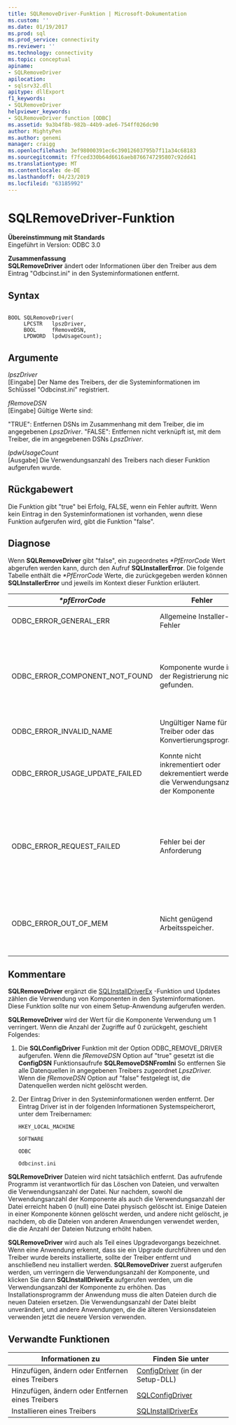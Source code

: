 ```yaml
---
title: SQLRemoveDriver-Funktion | Microsoft-Dokumentation
ms.custom: ''
ms.date: 01/19/2017
ms.prod: sql
ms.prod_service: connectivity
ms.reviewer: ''
ms.technology: connectivity
ms.topic: conceptual
apiname:
- SQLRemoveDriver
apilocation:
- sqlsrv32.dll
apitype: dllExport
f1_keywords:
- SQLRemoveDriver
helpviewer_keywords:
- SQLRemoveDriver function [ODBC]
ms.assetid: 9a3b4f8b-982b-44b9-ade6-754ff026dc90
author: MightyPen
ms.author: genemi
manager: craigg
ms.openlocfilehash: 3ef98000391ec6c39012603795b7f11a34c68183
ms.sourcegitcommit: f7fced330b64d6616aeb8766747295807c92dd41
ms.translationtype: MT
ms.contentlocale: de-DE
ms.lasthandoff: 04/23/2019
ms.locfileid: "63185992"
---
```

# <a name="sqlremovedriver-function"></a>SQLRemoveDriver-Funktion
**Übereinstimmung mit Standards**  
 Eingeführt in Version: ODBC 3.0  
  
 **Zusammenfassung**  
 **SQLRemoveDriver** ändert oder Informationen über den Treiber aus dem Eintrag "Odbcinst.ini" in den Systeminformationen entfernt.  
  
## <a name="syntax"></a>Syntax  
  
```  
  
BOOL SQLRemoveDriver(  
     LPCSTR   lpszDriver,  
     BOOL     fRemoveDSN,  
     LPDWORD  lpdwUsageCount);  
```  
  
## <a name="arguments"></a>Argumente  
 *lpszDriver*  
 [Eingabe] Der Name des Treibers, der die Systeminformationen im Schlüssel "Odbcinst.ini" registriert.  
  
 *fRemoveDSN*  
 [Eingabe] Gültige Werte sind:  
  
 "TRUE": Entfernen DSNs im Zusammenhang mit dem Treiber, die im angegebenen *LpszDriver*. "FALSE": Entfernen nicht verknüpft ist, mit dem Treiber, die im angegebenen DSNs *LpszDriver*.  
  
 *lpdwUsageCount*  
 [Ausgabe] Die Verwendungsanzahl des Treibers nach dieser Funktion aufgerufen wurde.  
  
## <a name="returns"></a>Rückgabewert  
 Die Funktion gibt "true" bei Erfolg, FALSE, wenn ein Fehler auftritt. Wenn kein Eintrag in den Systeminformationen ist vorhanden, wenn diese Funktion aufgerufen wird, gibt die Funktion "false".  
  
## <a name="diagnostics"></a>Diagnose  
 Wenn **SQLRemoveDriver** gibt "false", ein zugeordnetes  *\*PfErrorCode* Wert abgerufen werden kann, durch den Aufruf **SQLInstallerError**. Die folgende Tabelle enthält die  *\*PfErrorCode* Werte, die zurückgegeben werden können **SQLInstallerError** und jeweils im Kontext dieser Funktion erläutert.  
  
|*\*pfErrorCode*|Fehler|Description|  
|---------------------|-----------|-----------------|  
|ODBC_ERROR_GENERAL_ERR|Allgemeine Installer-Fehler|Fehler für die gab es keine bestimmte Installer-Fehlers.|  
|ODBC_ERROR_COMPONENT_NOT_FOUND|Komponente wurde in der Registrierung nicht gefunden.|Der Installer konnte nicht die Treiberinformationen entfernt, da sie in der Registrierung nicht vorhanden noch oder nicht in der Registrierung gefunden werden konnte.|  
|ODBC_ERROR_INVALID_NAME|Ungültiger Name für Treiber oder das Konvertierungsprogramm|Die *LpszDriver* Argument war ungültig.|  
|ODBC_ERROR_USAGE_UPDATE_FAILED|Konnte nicht inkrementiert oder dekrementiert werden die Verwendungsanzahl der Komponente|Fehler des Installationsprogramms, um die Verwendungsanzahl des Treibers zu verringern.|  
|ODBC_ERROR_REQUEST_FAILED|Fehler bei der Anforderung|Die *fRemoveDSN* Argument "true", jedoch eine oder mehrere DSNs konnte nicht entfernt werden. Der Aufruf von **SQLConfigDriver** ODBC_REMOVE_DRIVER Anforderung aufgetreten ist.|  
|ODBC_ERROR_OUT_OF_MEM|Nicht genügend Arbeitsspeicher.|Das Installationsprogramm konnte die Funktion aufgrund von unzureichendem Speicher nicht ausgeführt werden.|  
  
## <a name="comments"></a>Kommentare  
 **SQLRemoveDriver** ergänzt die [SQLInstallDriverEx](../../../odbc/reference/syntax/sqlinstalldriverex-function.md) -Funktion und Updates zählen die Verwendung von Komponenten in den Systeminformationen. Diese Funktion sollte nur von einem Setup-Anwendung aufgerufen werden.  
  
 **SQLRemoveDriver** wird der Wert für die Komponente Verwendung um 1 verringert. Wenn die Anzahl der Zugriffe auf 0 zurückgeht, geschieht Folgendes:  
  
1.  Die **SQLConfigDriver** Funktion mit der Option ODBC_REMOVE_DRIVER aufgerufen. Wenn die *fRemoveDSN* Option auf "true" gesetzt ist die **ConfigDSN** Funktionsaufrufe **SQLRemoveDSNFromIni** So entfernen Sie alle Datenquellen in angegebenen Treibers zugeordnet *LpszDriver.* Wenn die *fRemoveDSN* Option auf "false" festgelegt ist, die Datenquellen werden nicht gelöscht werden.  
  
2.  Der Eintrag Driver in den Systeminformationen werden entfernt. Der Eintrag Driver ist in der folgenden Informationen Systemspeicherort, unter dem Treibernamen:  
  
     `HKEY_LOCAL_MACHINE`  
  
     `SOFTWARE`  
  
     `ODBC`  
  
     `Odbcinst.ini`  
  
 **SQLRemoveDriver** Dateien wird nicht tatsächlich entfernt. Das aufrufende Programm ist verantwortlich für das Löschen von Dateien, und verwalten die Verwendungsanzahl der Datei. Nur nachdem, sowohl die Verwendungsanzahl der Komponente als auch die Verwendungsanzahl der Datei erreicht haben 0 (null) eine Datei physisch gelöscht ist. Einige Dateien in einer Komponente können gelöscht werden, und andere nicht gelöscht, je nachdem, ob die Dateien von anderen Anwendungen verwendet werden, die die Anzahl der Dateien Nutzung erhöht haben.  
  
 **SQLRemoveDriver** wird auch als Teil eines Upgradevorgangs bezeichnet. Wenn eine Anwendung erkennt, dass sie ein Upgrade durchführen und den Treiber wurde bereits installierte, sollte der Treiber entfernt und anschließend neu installiert werden. **SQLRemoveDriver** zuerst aufgerufen werden, um verringern die Verwendungsanzahl der Komponente, und klicken Sie dann **SQLInstallDriverEx** aufgerufen werden, um die Verwendungsanzahl der Komponente zu erhöhen. Das Installationsprogramm der Anwendung muss die alten Dateien durch die neuen Dateien ersetzen. Die Verwendungsanzahl der Datei bleibt unverändert, und andere Anwendungen, die die älteren Versionsdateien verwenden jetzt die neuere Version verwenden.  
  
## <a name="related-functions"></a>Verwandte Funktionen  
  
|Informationen zu|Finden Sie unter|  
|---------------------------|---------|  
|Hinzufügen, ändern oder Entfernen eines Treibers|[ConfigDriver](../../../odbc/reference/syntax/configdriver-function.md) (in der Setup-DLL)|  
|Hinzufügen, ändern oder Entfernen eines Treibers|[SQLConfigDriver](../../../odbc/reference/syntax/sqlconfigdriver-function.md)|  
|Installieren eines Treibers|[SQLInstallDriverEx](../../../odbc/reference/syntax/sqlinstalldriverex-function.md)|
